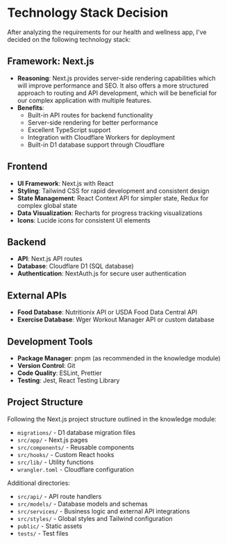 # Technology Stack Decision

After analyzing the requirements for our health and wellness app, I've decided on the following technology stack:

## Framework: Next.js
- **Reasoning**: Next.js provides server-side rendering capabilities which will improve performance and SEO. It also offers a more structured approach to routing and API development, which will be beneficial for our complex application with multiple features.
- **Benefits**:
  - Built-in API routes for backend functionality
  - Server-side rendering for better performance
  - Excellent TypeScript support
  - Integration with Cloudflare Workers for deployment
  - Built-in D1 database support through Cloudflare

## Frontend
- **UI Framework**: Next.js with React
- **Styling**: Tailwind CSS for rapid development and consistent design
- **State Management**: React Context API for simpler state, Redux for complex global state
- **Data Visualization**: Recharts for progress tracking visualizations
- **Icons**: Lucide icons for consistent UI elements

## Backend
- **API**: Next.js API routes
- **Database**: Cloudflare D1 (SQL database)
- **Authentication**: NextAuth.js for secure user authentication

## External APIs
- **Food Database**: Nutritionix API or USDA Food Data Central API
- **Exercise Database**: Wger Workout Manager API or custom database

## Development Tools
- **Package Manager**: pnpm (as recommended in the knowledge module)
- **Version Control**: Git
- **Code Quality**: ESLint, Prettier
- **Testing**: Jest, React Testing Library

## Project Structure
Following the Next.js project structure outlined in the knowledge module:
- `migrations/` - D1 database migration files
- `src/app/` - Next.js pages
- `src/components/` - Reusable components
- `src/hooks/` - Custom React hooks
- `src/lib/` - Utility functions
- `wrangler.toml` - Cloudflare configuration

Additional directories:
- `src/api/` - API route handlers
- `src/models/` - Database models and schemas
- `src/services/` - Business logic and external API integrations
- `src/styles/` - Global styles and Tailwind configuration
- `public/` - Static assets
- `tests/` - Test files
